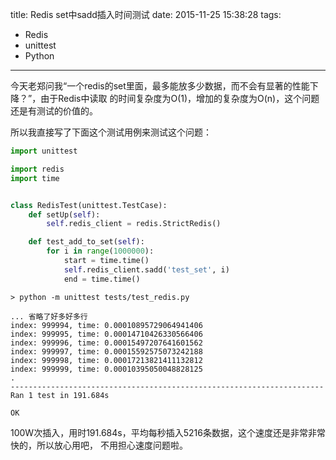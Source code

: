 title: Redis set中sadd插入时间测试
date: 2015-11-25 15:38:28
tags:
- Redis
- unittest
- Python
---

今天老郑问我“一个redis的set里面，最多能放多少数据，而不会有显著的性能下降？”，由于Redis中读取
的时间复杂度为O(1)，增加的复杂度为O(n)，这个问题还是有测试的价值的。

所以我直接写了下面这个测试用例来测试这个问题：

```python
import unittest

import redis
import time


class RedisTest(unittest.TestCase):
    def setUp(self):
        self.redis_client = redis.StrictRedis()

    def test_add_to_set(self):
        for i in range(1000000):
            start = time.time()
            self.redis_client.sadd('test_set', i)
            end = time.time()

```

```
> python -m unittest tests/test_redis.py

... 省略了好多好多行
index: 999994, time: 0.00010895729064941406
index: 999995, time: 0.00014710426330566406
index: 999996, time: 0.00015497207641601562
index: 999997, time: 0.00015592575073242188
index: 999998, time: 0.00017213821411132812
index: 999999, time: 0.00010395050048828125
.
----------------------------------------------------------------------
Ran 1 test in 191.684s

OK
```

100W次插入，用时191.684s，平均每秒插入5216条数据，这个速度还是非常非常快的，所以放心用吧，
不用担心速度问题啦。
